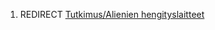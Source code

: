 1.  REDIRECT [Tutkimus/Alienien
    hengityslaitteet](Tutkimus/Alienien_hengityslaitteet "wikilink")